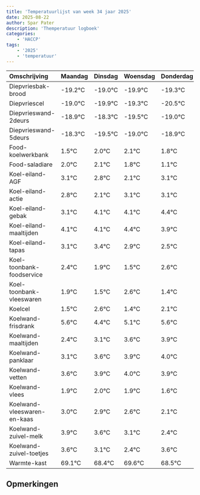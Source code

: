```yaml
---
title: 'Temperatuurlijst van week 34 jaar 2025'
date: 2025-08-22
author: Spar Pater
description: 'Themperatuur logboek'
categories:
    - 'HACCP'
tags:
    - '2025'
    - 'temperatuur'
---
```

|Omschrijving|Maandag|Dinsdag|Woensdag|Donderdag|Vrijdag|Zaterdag|Zondag|
|:---|:---|:---|:---|:---|:---|:---|:---|
|Diepvriesbak-brood|-19.2°C|-19.0°C|-19.9°C|-19.3°C|-20.5°C| | |
|Diepvriescel|-19.0°C|-19.9°C|-19.3°C|-20.5°C|-20.0°C| | |
|Diepvrieswand-2deurs|-18.9°C|-18.3°C|-19.5°C|-19.0°C|-18.9°C| | |
|Diepvrieswand-5deurs|-18.3°C|-19.5°C|-19.0°C|-18.9°C|-19.2°C| | |
|Food-koelwerkbank|1.5°C|2.0°C|2.1°C|1.8°C|1.1°C| | |
|Food-saladiare|2.0°C|2.1°C|1.8°C|1.1°C|2.1°C| | |
|Koel-eiland-AGF|3.1°C|2.8°C|2.1°C|3.1°C|3.1°C| | |
|Koel-eiland-actie|2.8°C|2.1°C|3.1°C|3.1°C|3.4°C| | |
|Koel-eiland-gebak|3.1°C|4.1°C|4.1°C|4.4°C|3.9°C| | |
|Koel-eiland-maaltijden|4.1°C|4.1°C|4.4°C|3.9°C|3.5°C| | |
|Koel-eiland-tapas|3.1°C|3.4°C|2.9°C|2.5°C|3.6°C| | |
|Koel-toonbank-foodservice|2.4°C|1.9°C|1.5°C|2.6°C|1.4°C| | |
|Koel-toonbank-vleeswaren|1.9°C|1.5°C|2.6°C|1.4°C|2.1°C| | |
|Koelcel|1.5°C|2.6°C|1.4°C|2.1°C|2.6°C| | |
|Koelwand-frisdrank|5.6°C|4.4°C|5.1°C|5.6°C|5.9°C| | |
|Koelwand-maaltijden|2.4°C|3.1°C|3.6°C|3.9°C|4.0°C| | |
|Koelwand-panklaar|3.1°C|3.6°C|3.9°C|4.0°C|3.9°C| | |
|Koelwand-vetten|3.6°C|3.9°C|4.0°C|3.9°C|3.6°C| | |
|Koelwand-vlees|1.9°C|2.0°C|1.9°C|1.6°C|1.1°C| | |
|Koelwand-vleeswaren-en-kaas|3.0°C|2.9°C|2.6°C|2.1°C|1.4°C| | |
|Koelwand-zuivel-melk|3.9°C|3.6°C|3.1°C|2.4°C|3.6°C| | |
|Koelwand-zuivel-toetjes|3.6°C|3.1°C|2.4°C|3.6°C|2.5°C| | |
|Warmte-kast|69.1°C|68.4°C|69.6°C|68.5°C|69.3°C| | |

## Opmerkingen


